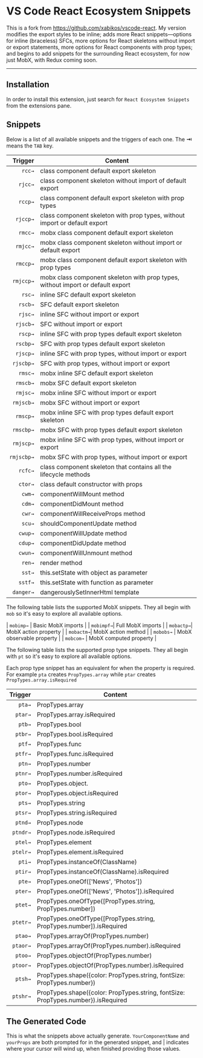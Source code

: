 # VS Code React Ecosystem Snippets

This is a fork from https://github.com/xabikos/vscode-react. My version modifies the export styles to be inline; adds more React snippets—options for inline (braceless) SFCs, more options for React skeletons without import or export statements, more options for React components with prop types; and begins to add snippets for the surrounding React ecosystem, for now just MobX, with Redux coming soon.

---

## Installation

In order to install this extension, just search for `React Ecosystem Snippets` from the extensions pane.


## Snippets

Below is a list of all available snippets and the triggers of each one. The **⇥** means the `TAB` key.

| Trigger   | Content |
| -------:  | ------- |
| `rcc→`    | class component default export skeleton |
| `rjcc→`   | class component skeleton without import of default export |
| `rccp→`   | class component default export skeleton with prop types |
| `rjccp→`  | class component skeleton with prop types, without import or default export |
| `rmcc→`   | mobx class component default export skeleton |
| `rmjcc→`  | mobx class component skeleton without import or default export |
| `rmccp→`  | mobx class component default export skeleton with prop types |
| `rmjccp→` | mobx class component skeleton with prop types, without import or default export |
| `rsc→`    | inline SFC default export skeleton |
| `rscb→`   | SFC default export skeleton |
| `rjsc→`   | inline SFC without import or export |
| `rjscb→`  | SFC without import or export |
| `rscp→`   | inline SFC with prop types default export skeleton |
| `rscbp→`  | SFC with prop types default export skeleton |
| `rjscp→`  | inline SFC with prop types, without import or export |
| `rjscbp→` | SFC with prop types, without import or export |
| `rmsc→`   | mobx inline SFC default export skeleton |
| `rmscb→`  | mobx SFC default export skeleton |
| `rmjsc→`  | mobx inline SFC without import or export |
| `rmjscb→` | mobx SFC without import or export |
| `rmscp→`  | mobx inline SFC with prop types default export skeleton |
| `rmscbp→` | mobx SFC with prop types default export skeleton |
| `rmjscp→` | mobx inline SFC with prop types, without import or export |
| `rmjscbp→`| mobx SFC with prop types, without import or export |
| `rcfc→`   | class component skeleton that contains all the lifecycle methods |
| `ctor→`   | class default constructor with props|
| `cwm→`    | componentWillMount method |
| `cdm→`    | componentDidMount method |
| `cwr→`    | componentWillReceiveProps method |
| `scu→`    | shouldComponentUpdate method |
| `cwup→`   | componentWillUpdate method |
| `cdup→`   | componentDidUpdate method |
| `cwun→`   | componentWillUnmount method |
| `ren→`    | render method |
| `sst→`    | this.setState with object as parameter |
| `sstf→`   | this.setState with function as parameter |
| `danger→` | dangerouslySetInnerHtml template|

The following table lists the supported MobX snippets.
They all begin with ```mob``` so it's easy to explore all available options.

| `mobimp→` | Basic MobX imports |
| `mobimpf→`| Full MobX imports |
| `mobactp→`| MobX action property |
| `mobactm→`| MobX action method |
| `mobobs→` | MobX observable property |
| `mobcom→` | MobX computed property |

The following table lists the supported prop type snippets.
They all begin with ```pt``` so it's easy to explore all available options.

Each prop type snippet has an equivalent for when the property is required.
For example ```pta``` creates ```PropTypes.array``` while ```ptar``` creates ```PropTypes.array.isRequired```

| Trigger  | Content |
| -------: | ------- |
| `pta→`   | PropTypes.array |
| `ptar→`  | PropTypes.array.isRequired |
| `ptb→`   | PropTypes.bool |
| `ptbr→`  | PropTypes.bool.isRequired |
| `ptf→`   | PropTypes.func |
| `ptfr→`  | PropTypes.func.isRequired |
| `ptn→`   | PropTypes.number |
| `ptnr→`  | PropTypes.number.isRequired |
| `pto→`   | PropTypes.object. |
| `ptor→`  | PropTypes.object.isRequired |
| `pts→`   | PropTypes.string |
| `ptsr→`  | PropTypes.string.isRequired |
| `ptnd→`  | PropTypes.node |
| `ptndr→` | PropTypes.node.isRequired |
| `ptel→`  | PropTypes.element |
| `ptelr→` | PropTypes.element.isRequired |
| `pti→`   | PropTypes.instanceOf(ClassName) |
| `ptir→`  | PropTypes.instanceOf(ClassName).isRequired |
| `pte→`   | PropTypes.oneOf(['News', 'Photos']) |
| `pter→`  | PropTypes.oneOf(['News', 'Photos']).isRequired |
| `ptet→`  | PropTypes.oneOfType([PropTypes.string, PropTypes.number]) |
| `ptetr→` | PropTypes.oneOfType([PropTypes.string, PropTypes.number]).isRequired |
| `ptao→`  | PropTypes.arrayOf(PropTypes.number) |
| `ptaor→` | PropTypes.arrayOf(PropTypes.number).isRequired |
| `ptoo→`  | PropTypes.objectOf(PropTypes.number) |
| `ptoor→` | PropTypes.objectOf(PropTypes.number).isRequired |
| `ptsh→`  | PropTypes.shape({color: PropTypes.string, fontSize: PropTypes.number}) |
| `ptshr→` | PropTypes.shape({color: PropTypes.string, fontSize: PropTypes.number}).isRequired |


## The Generated Code

This is what the snippets above actually generate. `YourComponentName` and `yourProps` are both prompted for in the generated snippet, and | indicates where your cursor will wind up, when finished providing those values.

